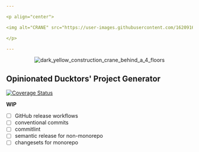 ```yaml
---

<p align="center">

<img alt="CRANE" src="https://user-images.githubusercontent.com/1620916/216647705-9c77a573-fdf0-4f64-8210-ea4c9f6632b3.png">

</p>

---
```


<p align="center">

<img alt="dark_yellow_construction_crane_behind_a_4_floors" src="https://user-images.githubusercontent.com/1620916/216647259-7d9bafdc-e1ad-4e18-9699-206dcfe2f9db.png">

</p>


## Opinionated Ducktors' Project Generator
[![Coverage Status](https://coveralls.io/repos/github/ducktors/crane/badge.svg?branch=add-coveralls)](https://coveralls.io/github/ducktors/crane?branch=add-coveralls)

__WIP__
- [ ] GitHub release workflows
- [ ] conventional commits
- [ ] commitlint
- [ ] semantic release for non-monorepo
- [ ] changesets for monorepo
